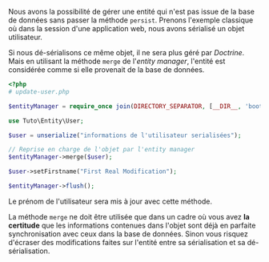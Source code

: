 Nous avons la possibilité de gérer une entité qui n'est pas issue de la base de données sans passer la méthode `persist`.
Prenons l'exemple classique où dans la session d'une application web, nous avons sérialisé un objet utilisateur.

Si nous dé-sérialisons ce même objet, il ne sera plus géré par *Doctrine*. Mais en utilisant la méthode `merge` de l'*entity manager*, l'entité est considérée comme si elle provenait de la base de données.

```php
<?php
# update-user.php

$entityManager = require_once join(DIRECTORY_SEPARATOR, [__DIR__, 'bootstrap.php']);

use Tuto\Entity\User;

$user = unserialize("informations de l'utilisateur serialisées");

// Reprise en charge de l'objet par l'entity manager
$entityManager->merge($user);

$user->setFirstname("First Real Modification");

$entityManager->flush();
```

Le prénom de l'utilisateur sera mis à jour avec cette méthode. 

La méthode `merge` ne doit être utilisée que dans un cadre où vous avez **la certitude** que les informations contenues dans l'objet sont déjà en parfaite synchronisation avec ceux dans la base de données. Sinon vous risquez d'écraser des modifications faites sur l'entité entre sa sérialisation et sa dé-sérialisation.